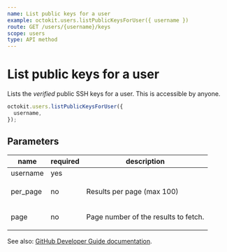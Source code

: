 ```yaml
---
name: List public keys for a user
example: octokit.users.listPublicKeysForUser({ username })
route: GET /users/{username}/keys
scope: users
type: API method
---
```


# List public keys for a user

Lists the _verified_ public SSH keys for a user. This is accessible by anyone.

```js
octokit.users.listPublicKeysForUser({
  username,
});
```

## Parameters

<table>
  <thead>
    <tr>
      <th>name</th>
      <th>required</th>
      <th>description</th>
    </tr>
  </thead>
  <tbody>
    <tr><td>username</td><td>yes</td><td>

</td></tr>
<tr><td>per_page</td><td>no</td><td>

Results per page (max 100)

</td></tr>
<tr><td>page</td><td>no</td><td>

Page number of the results to fetch.

</td></tr>
  </tbody>
</table>

See also: [GitHub Developer Guide documentation](https://developer.github.com/v3/users/keys/#list-public-keys-for-a-user).
